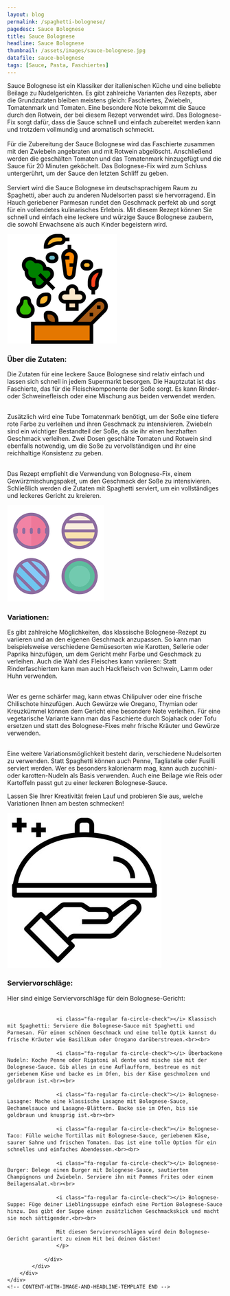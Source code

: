 ```yaml
---
layout: blog
permalink: /spaghetti-bolognese/
pagedesc: Sauce Bolognese
title: Sauce Bolognese
headline: Sauce Bolognese
thumbnail: /assets/images/sauce-bolognese.jpg
datafile: sauce-bolognese
tags: [Sauce, Pasta, Faschiertes]
---
```

<section data-bs-version="5.1" class="content5 cid-tyyJcTFpkx" id="content5-4">
    <!-- CONTENT-TEMPLATE START -->
    <div class="container">
        <div class="row justify-content-center">
            <div class="col-md-12 col-lg-10">
                <p class="mbr-text mbr-fonts-style display-7">
                    Sauce Bolognese ist ein Klassiker der italienischen Küche und eine beliebte Beilage zu Nudelgerichten. Es gibt zahlreiche Varianten des Rezepts, aber die Grundzutaten bleiben meistens gleich: Faschiertes, Zwiebeln,
                    Tomatenmark und Tomaten. Eine besondere Note bekommt die Sauce durch den Rotwein, der bei diesem Rezept verwendet wird. Das Bolognese-Fix sorgt dafür, dass die Sauce schnell und einfach zubereitet werden kann und
                    trotzdem vollmundig und aromatisch schmeckt.<br />
                    <br />
                    Für die Zubereitung der Sauce Bolognese wird das Faschierte zusammen mit den Zwiebeln angebraten und mit Rotwein abgelöscht. Anschließend werden die geschälten Tomaten und das Tomatenmark hinzugefügt und die Sauce für 20
                    Minuten geköchelt. Das Bolognese-Fix wird zum Schluss untergerührt, um der Sauce den letzten Schliff zu geben.<br />
                    <br />
                    Serviert wird die Sauce Bolognese im deutschsprachigem Raum zu Spaghetti, aber auch zu anderen Nudelsorten passt sie hervorragend. Ein Hauch geriebener Parmesan rundet den Geschmack perfekt ab und sorgt für ein
                    vollendetes kulinarisches Erlebnis. Mit diesem Rezept können Sie schnell und einfach eine leckere und würzige Sauce Bolognese zaubern, die sowohl Erwachsene als auch Kinder begeistern wird.
                </p>
            </div>
        </div>
    </div>
    <!-- CONTENT-TEMPLATE END -->
</section>

<section data-bs-version="5.1" class="image1 cid-tyz1VZbAsM" id="image1-a">
    <!-- CONTENT-WITH-IMAGE-AND-HEADLINE-LEFT-TEMPLATE START -->
    <div class="container">
        <div class="row align-items-center">
            <div class="col-12 col-lg-4">
                <div class="image-wrapper">
                    <img src="/assets/images/zutaten.png" alt="Mobirise Website Builder" />
                </div>
            </div>
            <div class="col-12 col-lg">
                <div class="text-wrapper">
                    <h3 class="mbr-section-title mbr-fonts-style mb-3 display-5">
                        <strong>Über die Zutaten:</strong>
                    </h3>
                    <p class="mbr-text mbr-fonts-style display-7">
Die Zutaten für eine leckere Sauce Bolognese sind relativ einfach und lassen sich schnell in jedem Supermarkt besorgen. Die Hauptzutat ist das Faschierte, das für die Fleischkomponente der Soße sorgt. Es kann Rinder- oder Schweinefleisch oder eine Mischung aus beiden verwendet werden.<br><br>

Zusätzlich wird eine Tube Tomatenmark benötigt, um der Soße eine tiefere rote Farbe zu verleihen und ihren Geschmack zu intensivieren. Zwiebeln sind ein wichtiger Bestandteil der Soße, da sie ihr einen herzhaften Geschmack verleihen. Zwei Dosen geschälte Tomaten und Rotwein sind ebenfalls notwendig, um die Soße zu vervollständigen und ihr eine reichhaltige Konsistenz zu geben.<br><br>

Das Rezept empfiehlt die Verwendung von Bolognese-Fix, einem Gewürzmischungspaket, um den Geschmack der Soße zu intensivieren. Schließlich werden die Zutaten mit Spaghetti serviert, um ein vollständiges und leckeres Gericht zu kreieren.
                    </p>
                </div>
            </div>
        </div>
    </div>
    <!-- CONTENT-WITH-IMAGE-AND-HEADLINE-LEFT-TEMPLATE END -->
</section>

<section data-bs-version="5.1" class="image1 cid-tyz1VZbAsM" id="image1-a">
    <!-- CONTENT-WITH-IMAGE-AND-HEADLINE-LEFT-TEMPLATE START -->
    <div class="container">
        <div class="row align-items-center">
            <div class="col-12 col-lg-4">
                <div class="image-wrapper">
                    <img src="/assets/images/variations.png" alt="Mobirise Website Builder" />
                </div>
            </div>
            <div class="col-12 col-lg">
                <div class="text-wrapper">
                    <h3 class="mbr-section-title mbr-fonts-style mb-3 display-5">
                        <strong>Variationen:</strong>
                    </h3>
                    <p class="mbr-text mbr-fonts-style display-7">
Es gibt zahlreiche Möglichkeiten, das klassische Bolognese-Rezept zu variieren und an den eigenen Geschmack anzupassen. So kann man beispielsweise verschiedene Gemüsesorten wie Karotten, Sellerie oder Paprika hinzufügen, um dem Gericht mehr Farbe und Geschmack zu verleihen. Auch die Wahl des Fleisches kann variieren: Statt Rinderfaschiertem kann man auch Hackfleisch von Schwein, Lamm oder Huhn verwenden.<br><br>

Wer es gerne schärfer mag, kann etwas Chilipulver oder eine frische Chilischote hinzufügen. Auch Gewürze wie Oregano, Thymian oder Kreuzkümmel können dem Gericht eine besondere Note verleihen. Für eine vegetarische Variante kann man das Faschierte durch Sojahack oder Tofu ersetzen und statt des Bolognese-Fixes mehr frische Kräuter und Gewürze verwenden.<br><br>

Eine weitere Variationsmöglichkeit besteht darin, verschiedene Nudelsorten zu verwenden. Statt Spaghetti können auch Penne, Tagliatelle oder Fusilli serviert werden. Wer es besonders kalorienarm mag, kann auch zucchini- oder karotten-Nudeln als Basis verwenden. Auch eine Beilage wie Reis oder Kartoffeln passt gut zu einer leckeren Bolognese-Sauce.

Lassen Sie Ihrer Kreativität freien Lauf und probieren Sie aus, welche Variationen Ihnen am besten schmecken!
                    </p>
                </div>
            </div>
        </div>
    </div>
    <!-- CONTENT-WITH-IMAGE-AND-HEADLINE-LEFT-TEMPLATE END -->
</section>

<section data-bs-version="5.1" class="image1 cid-tyz1VZbAsM" id="image1-a">
    <!-- CONTENT-WITH-IMAGE-AND-HEADLINE-TEMPLATE START -->
    <div class="container">
        <div class="row align-items-center">
            <div class="col-12 col-lg-4">
                <div class="image-wrapper">
                    <img src="/assets/images/serving-tips.jpg" alt="Mobirise Website Builder" />
                </div>
            </div>
            <div class="col-12 col-lg">
                <div class="text-wrapper">
                    <h3 class="mbr-section-title mbr-fonts-style mb-3 display-5">
                        <strong>Serviervorschläge:</strong>
                    </h3>
                    <p class="mbr-text mbr-fonts-style display-7">
                    Hier sind einige Serviervorschläge für dein Bolognese-Gericht:<br><br>

                    <i class="fa-regular fa-circle-check"></i> Klassisch mit Spaghetti: Serviere die Bolognese-Sauce mit Spaghetti und Parmesan. Für einen schönen Geschmack und eine tolle Optik kannst du frische Kräuter wie Basilikum oder Oregano darüberstreuen.<br><br>

                    <i class="fa-regular fa-circle-check"></i> Überbackene Nudeln: Koche Penne oder Rigatoni al dente und mische sie mit der Bolognese-Sauce. Gib alles in eine Auflaufform, bestreue es mit geriebenem Käse und backe es im Ofen, bis der Käse geschmolzen und goldbraun ist.<br><br>

                    <i class="fa-regular fa-circle-check"></i> Bolognese-Lasagne: Mache eine klassische Lasagne mit Bolognese-Sauce, Bechamelsauce und Lasagne-Blättern. Backe sie im Ofen, bis sie goldbraun und knusprig ist.<br><br>

                    <i class="fa-regular fa-circle-check"></i> Bolognese-Taco: Fülle weiche Tortillas mit Bolognese-Sauce, geriebenem Käse, saurer Sahne und frischen Tomaten. Das ist eine tolle Option für ein schnelles und einfaches Abendessen.<br><br>

                    <i class="fa-regular fa-circle-check"></i> Bolognese-Burger: Belege einen Burger mit Bolognese-Sauce, sautierten Champignons und Zwiebeln. Serviere ihn mit Pommes Frites oder einem Beilagensalat.<br><br>

                    <i class="fa-regular fa-circle-check"></i> Bolognese-Suppe: Füge deiner Lieblingssuppe einfach eine Portion Bolognese-Sauce hinzu. Das gibt der Suppe einen zusätzlichen Geschmackskick und macht sie noch sättigender.<br><br>

                    Mit diesen Serviervorschlägen wird dein Bolognese-Gericht garantiert zu einem Hit bei deinen Gästen!
                    </p>

                </div>
            </div>
        </div>
    </div>
    <!-- CONTENT-WITH-IMAGE-AND-HEADLINE-TEMPLATE END -->
</section>